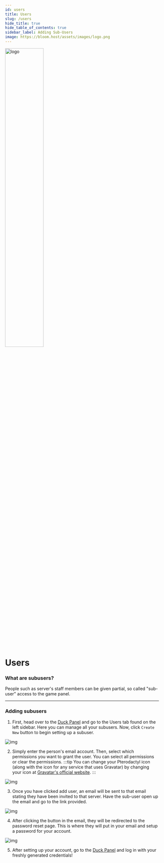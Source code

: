 ```yaml
---
id: users
title: Users
slug: /users
hide_title: true
hide_table_of_contents: true
sidebar_label: Adding Sub-Users
image: https://bloom.host/assets/images/logo.png
---
```


<div class="text--center">
<img src="https://bloom.host/logo-white.svg" alt="logo" height="50%" width="50%"/>
<h1>Users</h1>
</div>

### What are subusers?
People such as server's staff members can be given partial, so called "sub-user" access to the game panel.

---

### Adding subusers

1. First, head over to the [Duck Panel](https://mc.bloom.host/) and go to the Users tab found on the left sidebar. Here you can manage all your subusers. Now, click `Create New` button to begin setting up a subuser.

<div class="text--center"><img src={require('../../static/imgs/using_the_panel/users/1.png').default} alt="img"/></div>

2. Simply enter the person's email account. Then, select which permissions you want to grant the user. You can select all permissions or clear the permissions.
:::tip 
You can change your Pterodactyl icon (along with the icon for any service that uses Gravatar) by changing your icon at [Gravatar's official website](https://en.gravatar.com/).
:::
<div class="text--center"><img src={require('../../static/imgs/using_the_panel/users/2.png').default} alt="img"/></div>

3. Once you have clicked add user, an email will be sent to that email stating they have been invited to that server. Have the sub-user open up the email and go to the link provided.
<div class="text--center"><img src={require('../../static/imgs/using_the_panel/users/3.png').default} alt="img"/></div>

4. After clicking the button in the email, they will be redirected to the password reset page. This is where they will put in your email and setup a password for your account.
<div class="text--center"><img src={require('../../static/imgs/using_the_panel/users/4.png').default} alt="img"/></div>

5. After setting up your account, go to the [Duck Panel](https://mc.bloom.host/) and log in with your freshly generated credentials!
